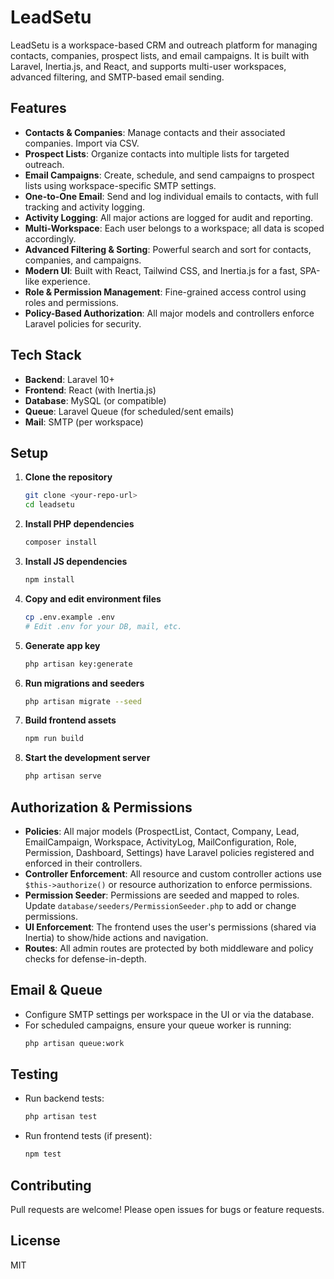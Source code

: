 # LeadSetu

LeadSetu is a workspace-based CRM and outreach platform for managing contacts, companies, prospect lists, and email campaigns. It is built with Laravel, Inertia.js, and React, and supports multi-user workspaces, advanced filtering, and SMTP-based email sending.

## Features

- **Contacts & Companies**: Manage contacts and their associated companies. Import via CSV.
- **Prospect Lists**: Organize contacts into multiple lists for targeted outreach.
- **Email Campaigns**: Create, schedule, and send campaigns to prospect lists using workspace-specific SMTP settings.
- **One-to-One Email**: Send and log individual emails to contacts, with full tracking and activity logging.
- **Activity Logging**: All major actions are logged for audit and reporting.
- **Multi-Workspace**: Each user belongs to a workspace; all data is scoped accordingly.
- **Advanced Filtering & Sorting**: Powerful search and sort for contacts, companies, and campaigns.
- **Modern UI**: Built with React, Tailwind CSS, and Inertia.js for a fast, SPA-like experience.
- **Role & Permission Management**: Fine-grained access control using roles and permissions.
- **Policy-Based Authorization**: All major models and controllers enforce Laravel policies for security.

## Tech Stack

- **Backend**: Laravel 10+
- **Frontend**: React (with Inertia.js)
- **Database**: MySQL (or compatible)
- **Queue**: Laravel Queue (for scheduled/sent emails)
- **Mail**: SMTP (per workspace)

## Setup

1. **Clone the repository**
   ```sh
   git clone <your-repo-url>
   cd leadsetu
   ```
2. **Install PHP dependencies**
   ```sh
   composer install
   ```
3. **Install JS dependencies**
   ```sh
   npm install
   ```
4. **Copy and edit environment files**
   ```sh
   cp .env.example .env
   # Edit .env for your DB, mail, etc.
   ```
5. **Generate app key**
   ```sh
   php artisan key:generate
   ```
6. **Run migrations and seeders**
   ```sh
   php artisan migrate --seed
   ```
7. **Build frontend assets**
   ```sh
   npm run build
   ```
8. **Start the development server**
   ```sh
   php artisan serve
   ```

## Authorization & Permissions

- **Policies**: All major models (ProspectList, Contact, Company, Lead, EmailCampaign, Workspace, ActivityLog, MailConfiguration, Role, Permission, Dashboard, Settings) have Laravel policies registered and enforced in their controllers.
- **Controller Enforcement**: All resource and custom controller actions use `$this->authorize()` or resource authorization to enforce permissions.
- **Permission Seeder**: Permissions are seeded and mapped to roles. Update `database/seeders/PermissionSeeder.php` to add or change permissions.
- **UI Enforcement**: The frontend uses the user's permissions (shared via Inertia) to show/hide actions and navigation.
- **Routes**: All admin routes are protected by both middleware and policy checks for defense-in-depth.

## Email & Queue
- Configure SMTP settings per workspace in the UI or via the database.
- For scheduled campaigns, ensure your queue worker is running:
  ```sh
  php artisan queue:work
  ```

## Testing
- Run backend tests:
  ```sh
  php artisan test
  ```
- Run frontend tests (if present):
  ```sh
  npm test
  ```

## Contributing
Pull requests are welcome! Please open issues for bugs or feature requests.

## License
MIT